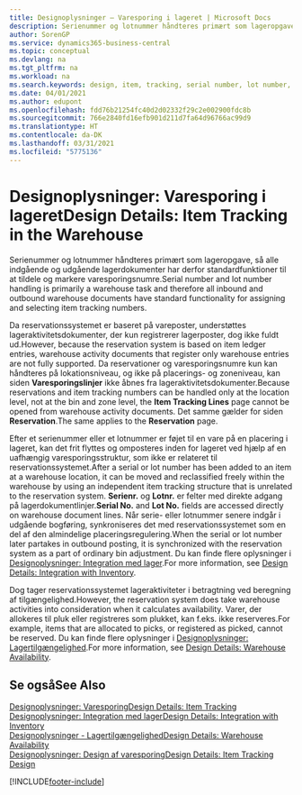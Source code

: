 ```yaml
---
title: Designoplysninger – Varesporing i lageret | Microsoft Docs
description: Serienummer og lotnummer håndteres primært som lageropgave, så alle indgående og udgående lagerdokumenter har derfor standardfunktioner til at tildele og markere varesporingsnumre. Da reservationssystemet er baseret på vareposter, understøttes lageraktivitetsdokumenter, der kun registrerer lagerposter, dog ikke fuldt ud.
author: SorenGP
ms.service: dynamics365-business-central
ms.topic: conceptual
ms.devlang: na
ms.tgt_pltfrm: na
ms.workload: na
ms.search.keywords: design, item, tracking, serial number, lot number, outbound documents
ms.date: 04/01/2021
ms.author: edupont
ms.openlocfilehash: fdd76b21254fc40d2d02332f29c2e002900fdc8b
ms.sourcegitcommit: 766e2840fd16efb901d211d7fa64d96766ac99d9
ms.translationtype: HT
ms.contentlocale: da-DK
ms.lasthandoff: 03/31/2021
ms.locfileid: "5775136"
---
```

# <a name="design-details-item-tracking-in-the-warehouse"></a><span data-ttu-id="d6d7a-104">Designoplysninger: Varesporing i lageret</span><span class="sxs-lookup"><span data-stu-id="d6d7a-104">Design Details: Item Tracking in the Warehouse</span></span>
<span data-ttu-id="d6d7a-105">Serienummer og lotnummer håndteres primært som lageropgave, så alle indgående og udgående lagerdokumenter har derfor standardfunktioner til at tildele og markere varesporingsnumre.</span><span class="sxs-lookup"><span data-stu-id="d6d7a-105">Serial number and lot number handling is primarily a warehouse task and therefore all inbound and outbound warehouse documents have standard functionality for assigning and selecting item tracking numbers.</span></span>  

<span data-ttu-id="d6d7a-106">Da reservationssystemet er baseret på vareposter, understøttes lageraktivitetsdokumenter, der kun registrerer lagerposter, dog ikke fuldt ud.</span><span class="sxs-lookup"><span data-stu-id="d6d7a-106">However, because the reservation system is based on item ledger entries, warehouse activity documents that register only warehouse entries are not fully supported.</span></span> <span data-ttu-id="d6d7a-107">Da reservationer og varesporingsnumre kun kan håndteres på lokationsniveau, og ikke på placerings- og zoneniveau, kan siden **Varesporingslinjer** ikke åbnes fra lageraktivitetsdokumenter.</span><span class="sxs-lookup"><span data-stu-id="d6d7a-107">Because reservations and item tracking numbers can be handled only at the location level, not at the bin and zone level, the **Item Tracking Lines** page cannot be opened from warehouse activity documents.</span></span> <span data-ttu-id="d6d7a-108">Det samme gælder for siden **Reservation**.</span><span class="sxs-lookup"><span data-stu-id="d6d7a-108">The same applies to the **Reservation** page.</span></span>  

<span data-ttu-id="d6d7a-109">Efter et serienummer eller et lotnummer er føjet til en vare på en placering i lageret, kan det frit flyttes og omposteres inden for lageret ved hjælp af en uafhængig varesporingsstruktur, som ikke er relateret til reservationssystemet.</span><span class="sxs-lookup"><span data-stu-id="d6d7a-109">After a serial or lot number has been added to an item at a warehouse location, it can be moved and reclassified freely within the warehouse by using an independent item tracking structure that is unrelated to the reservation system.</span></span> <span data-ttu-id="d6d7a-110">**Serienr.** og **Lotnr.** er felter med direkte adgang på lagerdokumentlinjer.</span><span class="sxs-lookup"><span data-stu-id="d6d7a-110">**Serial No.** and **Lot No.** fields are accessed directly on warehouse document lines.</span></span> <span data-ttu-id="d6d7a-111">Når serie- eller lotnummer senere indgår i udgående bogføring, synkroniseres det med reservationssystemet som en del af den almindelige placeringsregulering.</span><span class="sxs-lookup"><span data-stu-id="d6d7a-111">When the serial or lot number later partakes in outbound posting, it is synchronized with the reservation system as a part of ordinary bin adjustment.</span></span> <span data-ttu-id="d6d7a-112">Du kan finde flere oplysninger i [Designoplysninger: Integration med lager](design-details-integration-with-inventory.md).</span><span class="sxs-lookup"><span data-stu-id="d6d7a-112">For more information, see [Design Details: Integration with Inventory](design-details-integration-with-inventory.md).</span></span>  

<span data-ttu-id="d6d7a-113">Dog tager reservationssystemet lageraktiviteter i betragtning ved beregning af tilgængelighed.</span><span class="sxs-lookup"><span data-stu-id="d6d7a-113">However, the reservation system does take warehouse activities into consideration when it calculates availability.</span></span> <span data-ttu-id="d6d7a-114">Varer, der allokeres til pluk eller registreres som plukket, kan f.eks. ikke reserveres.</span><span class="sxs-lookup"><span data-stu-id="d6d7a-114">For example, items that are allocated to picks, or registered as picked, cannot be reserved.</span></span> <span data-ttu-id="d6d7a-115">Du kan finde flere oplysninger i [Designoplysninger: Lagertilgængelighed](design-details-availability-in-the-warehouse.md).</span><span class="sxs-lookup"><span data-stu-id="d6d7a-115">For more information, see [Design Details: Warehouse Availability](design-details-availability-in-the-warehouse.md).</span></span>

## <a name="see-also"></a><span data-ttu-id="d6d7a-116">Se også</span><span class="sxs-lookup"><span data-stu-id="d6d7a-116">See Also</span></span>  
[<span data-ttu-id="d6d7a-117">Designoplysninger: Varesporing</span><span class="sxs-lookup"><span data-stu-id="d6d7a-117">Design Details: Item Tracking</span></span>](design-details-item-tracking.md)  
[<span data-ttu-id="d6d7a-118">Designoplysninger: Integration med lager</span><span class="sxs-lookup"><span data-stu-id="d6d7a-118">Design Details: Integration with Inventory</span></span>](design-details-integration-with-inventory.md)  
[<span data-ttu-id="d6d7a-119">Designoplysninger - Lagertilgængelighed</span><span class="sxs-lookup"><span data-stu-id="d6d7a-119">Design Details: Warehouse Availability</span></span>](design-details-availability-in-the-warehouse.md)  
[<span data-ttu-id="d6d7a-120">Designoplysninger: Design af varesporing</span><span class="sxs-lookup"><span data-stu-id="d6d7a-120">Design Details: Item Tracking Design</span></span>](design-details-item-tracking-design.md)


[!INCLUDE[footer-include](includes/footer-banner.md)]
